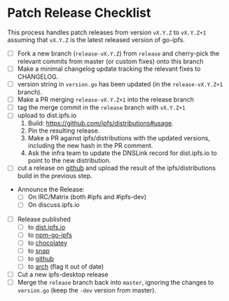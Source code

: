 # Patch Release Checklist

This process handles patch releases from version `vX.Y.Z` to `vX.Y.Z+1` assuming that `vX.Y.Z` is the latest released version of go-ipfs.

- [ ] Fork a new branch (`release-vX.Y.Z`) from `release` and cherry-pick the relevant commits from master (or custom fixes) onto this branch
- [ ] Make a minimal changelog update tracking the relevant fixes to CHANGELOG.
- [ ] version string in `version.go` has been updated (in the `release-vX.Y.Z+1` branch).
- [ ] Make a PR merging `release-vX.Y.Z+1` into the release branch
- [ ] tag the merge commit in the `release` branch with `vX.Y.Z+1`
- [ ] upload to dist.ipfs.io
  1. Build: https://github.com/ipfs/distributions#usage.
  2. Pin the resulting release.
  3. Make a PR against ipfs/distributions with the updated versions, including the new hash in the PR comment.
  4. Ask the infra team to update the DNSLink record for dist.ipfs.io to point to the new distribution.
- [ ] cut a release on [github](https://github.com/ipfs/go-ipfs/releases) and upload the result of the ipfs/distributions build in the previous step.
- Announce the Release:
  - [ ] On IRC/Matrix (both #ipfs and #ipfs-dev)
  - [ ] On discuss.ipfs.io
- [ ] Release published
  - [ ] to [dist.ipfs.io](https://dist.ipfs.io)
  - [ ] to [npm-go-ipfs](https://github.com/ipfs/npm-go-ipfs)
  - [ ] to [chocolatey](https://chocolatey.org/packages/ipfs)
  - [ ] to [snap](https://snapcraft.io/ipfs)
  - [ ] to [github](https://github.com/ipfs/go-ipfs/releases)
  - [ ] to [arch](https://www.archlinux.org/packages/community/x86_64/go-ipfs/) (flag it out of date)
- [ ] Cut a new ipfs-desktop release
- [ ] Merge the `release` branch back into `master`, ignoring the changes to `version.go` (keep the `-dev` version from master).

